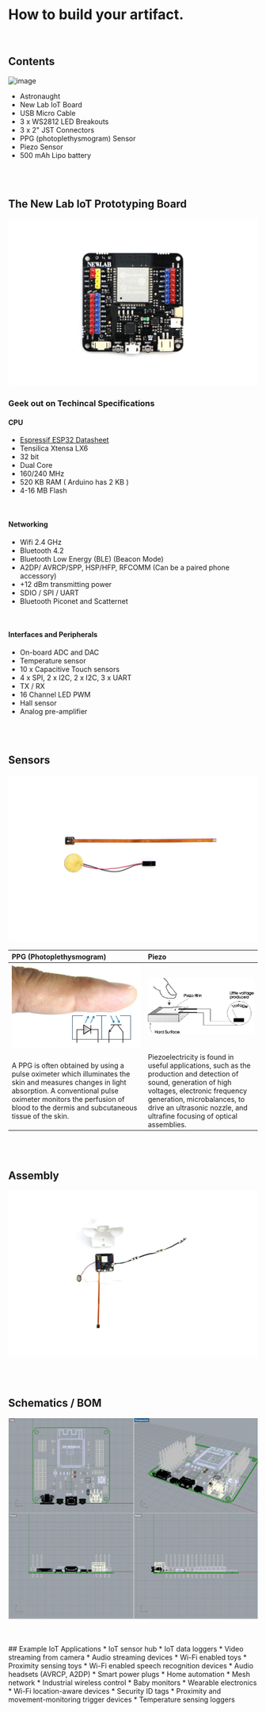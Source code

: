 # How to build your artifact.


<br/>


## Contents
![image](https://github.com/brunokruse/floating-workshops/blob/master/img/fw-contents.png?raw=true)

* Astronaught
* New Lab IoT Board
* USB Micro Cable
* 3 x WS2812 LED Breakouts
* 3 x 2" JST Connectors
* PPG (photoplethysmogram) Sensor
* Piezo Sensor
* 500 mAh Lipo battery

<br/>
<br/>

## The New Lab IoT Prototyping Board
![image](https://github.com/brunokruse/floating-workshops/blob/master/img/fw-board.jpg?raw=true)

### Geek out on Techincal Specifications

#### CPU
* [Espressif ESP32 Datasheet](https://www.espressif.com/sites/default/files/documentation/esp32_datasheet_en.pdf)
* Tensilica Xtensa LX6
* 32 bit
* Dual Core
* 160/240 MHz
* 520 KB RAM ( Arduino has 2 KB )
* 4-16 MB Flash

<br/>

#### Networking
* Wifi 2.4 GHz
* Bluetooth 4.2
* Bluetooth Low Energy (BLE) (Beacon Mode)
* A2DP/ AVRCP/SPP, HSP/HFP, RFCOMM (Can be a paired phone accessory)
* +12 dBm transmitting power
* SDIO / SPI / UART
* Bluetooth Piconet and Scatternet

<br/>

#### Interfaces and Peripherals
* On-board ADC and DAC
* Temperature sensor
* 10 x Capacitive Touch sensors
* 4 x SPI, 2 x I2C, 2 x I2C, 3 x UART
* TX / RX
* 16 Channel LED PWM
* Hall sensor
* Analog pre-amplifier

<br/>
<br/>

## Sensors
![image](https://github.com/brunokruse/floating-workshops/blob/master/img/fw-sensors.png?raw=true)


|  PPG (Photoplethysmogram) |  Piezo |
|:--|:--|
| ![image](https://github.com/brunokruse/floating-workshops/blob/master/img/ppg.jpg?raw=true)  | ![image](https://github.com/brunokruse/floating-workshops/blob/master/img/piezo.jpg?raw=true)  |
|  A PPG is often obtained by using a pulse oximeter which illuminates the skin and measures changes in light absorption. A conventional pulse oximeter monitors the perfusion of blood to the dermis and subcutaneous tissue of the skin. |  Piezoelectricity is found in useful applications, such as the production and detection of sound, generation of high voltages, electronic frequency generation, microbalances, to drive an ultrasonic nozzle, and ultrafine focusing of optical assemblies. |


<br/>
<br/>

## Assembly
![image](https://github.com/brunokruse/floating-workshops/blob/master/img/fw-assembly.png?raw=true)


<br/>
<br/>

## Schematics / BOM
![image](https://github.com/brunokruse/floating-workshops/blob/master/img/sketch.png?raw=true)

<br/>
<br/>
## Example IoT Applications
* IoT sensor hub
* IoT data loggers
* Video streaming from camera
* Audio streaming devices
* Wi-Fi enabled toys
* Proximity sensing toys
* Wi-Fi enabled speech recognition devices
* Audio headsets (AVRCP, A2DP)
* Smart power plugs
* Home automation
* Mesh network
* Industrial wireless control
* Baby monitors
* Wearable electronics
* Wi-Fi location-aware devices
* Security ID tags
* Proximity and movement-monitoring trigger devices
* Temperature sensing loggers
